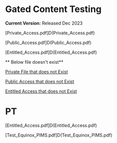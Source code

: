 # Gated Content Testing

**Current Version:** Released Dec 2023

[Private_Access.pdf]D(Private_Access.pdf)

[Public_Access.pdf]D(Public_Access.pdf)

[Entitled_Access.pdf]D(Entitled_Access.pdf)

** Below file doesn't exist**

[Private File that does not Exist](?path=assets/files/Spec_Testing/Private_Access_File_not_exist.pdf)

[Public Access  that does not Exist](?path=assets/files/Spec_Testing/Public_Access_File_not_exist.pdf)

[Entitled Access  that does not Exist](?path=assets/files/Spec_Testing/Entitled_Access_File_not_exist.pdf)


# PT

[Entitled_Access.pdf]D(Entitled_Access.pdf)

[Test_Equinox_PIMS.pdf]D(Test_Equinox_PIMS.pdf)

